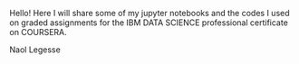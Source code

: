 Hello!
Here I will share some of my jupyter notebooks and the codes I used on graded assignments for the IBM DATA SCIENCE professional certificate on COURSERA.

Naol Legesse
